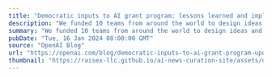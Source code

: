 ```yaml
---
title: "Democratic inputs to AI grant program: lessons learned and implementation plans"
description: "We funded 10 teams from around the world to design ideas and tools to collectively govern AI. We summarize the innovations, outline our learnings, and call for researchers and engineers to join us as we continue this work."
summary: "We funded 10 teams from around the world to design ideas and tools to collectively govern AI. We summarize the innovations, outline our learnings, and call for researchers and engineers to join us as we continue this work."
pubDate: "Tue, 16 Jan 2024 08:00:00 GMT"
source: "OpenAI Blog"
url: "https://openai.com/blog/democratic-inputs-to-ai-grant-program-update"
thumbnail: "https://raisex-llc.github.io/ai-news-curation-site/assets/openai_logo.png"
---
```


